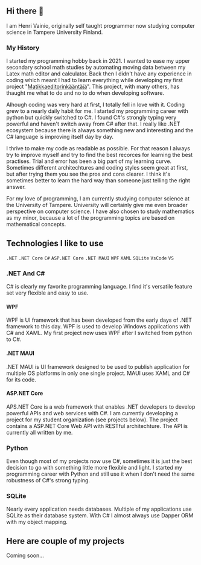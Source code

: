 ## Hi there 👋

I am Henri Vainio, originally self taught programmer now studying computer science in Tampere University Finland. 

### My History

I started my programming hobby back in 2021. I wanted to ease my upper secondary school math studies by automating moving data between my Latex math editor and calculator. Back then I didn't have any experience in coding which meant I had to learn everything while developing my first project "[Matikkaeditorinkääntäjä](https://github.com/henrivain/Matikkaeditorinkaantaja)". This project, with many others, has thaught me what to do and no to do when developing software. 

Alhough coding was very hard at first, I totally fell in love with it. Coding grew to a nearly daily habit for me. I started my programming career with python but quickly switched to C#. I found C#'s strongly typing very powerful and haven't switch away from C# after that. I really like .NET ecosystem because there is always something new and interesting and the C# language is improving itself day by day.

I thrive to make my code as readable as possible. For that reason I always try to improve myself and try to find the best recorces for learning the best practises. Trial and error has been a big part of my learning curve. Sometimes different architechtures and coding styles seem great at first, but after trying them you see the pros and cons clearer. I think it's sometimes better to learn the hard way than someone just telling the right answer. 

For my love of programming, I am currently studying computer science at the University of Tampere. University will certainly give me even broader perspective on computer science. I have also chosen to study mathematics as my minor, because a lot of the programming topics are based on mathematical concepts. 

## Technologies I like to use
`.NET` `.NET Core` `C#` `ASP.NET Core` `.NET MAUI` `WPF` `XAML` `SQLite` `VsCode` `VS`

### .NET And C#

C# is clearly my favorite programming language. I find it's versatile feature set very flexible and easy to use.

#### WPF

WPF is UI framework that has been developed from the early days of .NET framework to this day. WPF is used to develop Windows applications with C# and XAML. My first project now uses WPF after I switched from python to C#.   

#### .NET MAUI

.NET MAUI is UI framework designed to be used to publish application for multiple OS platforms in only one single project. MAUI uses XAML and C# for its code.  

#### ASP.NET Core

APS.NET Core is a web framework that enables .NET developers to develop powerful APIs and web services with C#. I am currently developing a project for my student organization (see projects below). The project contains a ASP.NET Core Web API with RESTful architechture. The API is currently all written by me. 

### Python

Even though most of my projects now use C#, sometimes it is just the best decision to go with something little more flexible and light. I started my programming career with Python and still use it when I don't need the same robustness of C#'s strong typing.  

### SQLite 

Nearly every application needs databases. Multiple of my applications use SQLite as their database system. With C# I almost always use Dapper ORM with my object mapping.  

## Here are couple of my projects

Coming soon...

<!--
**henrivain/henrivain** is a ✨ _special_ ✨ repository because its `README.md` (this file) appears on your GitHub profile.

Here are some ideas to get you started:

- 🔭 I’m currently working on ...
- 🌱 I’m currently learning ...
- 👯 I’m looking to collaborate on ...
- 🤔 I’m looking for help with ...
- 💬 Ask me about ...
- 📫 How to reach me: ...
- 😄 Pronouns: ...
- ⚡ Fun fact: ...
-->
